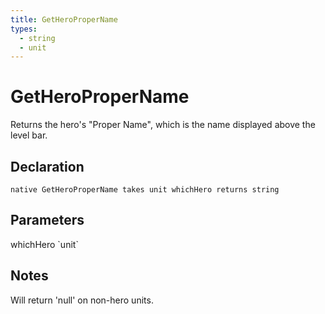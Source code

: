 ```yaml
---
title: GetHeroProperName
types:
  - string
  - unit
---
```


# GetHeroProperName
Returns the hero's "Proper Name", which is the name displayed above the level bar.

## Declaration

```
native GetHeroProperName takes unit whichHero returns string
```

## Parameters
<dl>
  <dt>whichHero `unit`</dt>
  <dd></dd>
</dl>

## Notes 
Will return 'null' on non-hero units.
